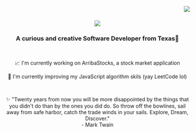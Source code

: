 <img align="right" src="https://visitor-badge.laobi.icu/badge?page_id=SarahSquyres.SarahSquyres" />

<h1 align="center">
  <img src="https://readme-typing-svg.herokuapp.com/?font=Righteous&size=35&center=true&vCenter=true&width=500&height=70&duration=4000&lines=Welcome!+😄;+I'm+Sarah+Squyres!;" />
</h1>

<h3 align="center">A curious and creative Software Developer from Texas🌵</h3>
<br>
<div align="center">
  
  📈 I'm currently working on ArribaStocks, a stock market application
  
  📝 I'm currently improving my JavaScript algorithm skils (yay LeetCode lol)
    </div>
    <br>
<div align="center">
✨ "Twenty years from now you will be more disappointed by the things that you didn't do than by the ones you did do. So throw off the bowlines, sail away from safe harbor, catch the trade winds in your sails. Explore, Dream, Discover." 
</div>
<div align="center">
  - Mark Twain
</div>

<!--
**SarahSquyres/SarahSquyres** is a ✨ _special_ ✨ repository because its `README.md` (this file) appears on your GitHub profile.

Here are some ideas to get you started:

- 🔭 I’m currently working on ...
- 🌱 I’m currently learning ...
- 👯 I’m looking to collaborate on ...
- 🤔 I’m looking for help with ...
- 💬 Ask me about ...
- 📫 How to reach me: ...
- 😄 Pronouns: ...
- ⚡ Fun fact: ...
-->
